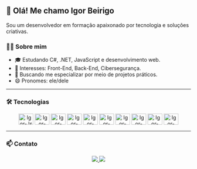## 👋 Olá! Me chamo Igor Beirigo  
Sou um desenvolvedor em formação apaixonado por tecnologia e soluções criativas.

### 👨‍💻 Sobre mim
- 🎓 Estudando C#, .NET, JavaScript e desenvolvimento web.
- 🧠 Interesses: Front-End, Back-End, Cibersegurança.
- 🌱 Buscando me especializar por meio de projetos práticos.
- 😄 Pronomes: ele/dele  

---

### 🛠️ Tecnologias

<div align="center">
  <img alt="Igor-Js" height="30" width="40" src="https://cdn.jsdelivr.net/gh/devicons/devicon@latest/icons/javascript/javascript-original.svg" />
  <img alt="Igor-csharp" height="30" width="40" src="https://cdn.jsdelivr.net/gh/devicons/devicon@latest/icons/csharp/csharp-original.svg" />
  <img alt="Igor-dot-net" height="30" width="40" src="https://cdn.jsdelivr.net/gh/devicons/devicon@latest/icons/dot-net/dot-net-original.svg" />
  <img alt="Igor-html" height="30" width="40" src="https://cdn.jsdelivr.net/gh/devicons/devicon@latest/icons/html5/html5-original.svg" />
  <img alt="Igor-css" height="30" width="40" src="https://cdn.jsdelivr.net/gh/devicons/devicon@latest/icons/css3/css3-original.svg" />
  <img alt="Igor-react" height="30" width="40" src="https://cdn.jsdelivr.net/gh/devicons/devicon@latest/icons/react/react-original.svg" />
  <img alt="Igor-angular" height="30" width="40" src="https://cdn.jsdelivr.net/gh/devicons/devicon@latest/icons/angularjs/angularjs-original.svg" />
  <img alt="Igor-python" height="30" width="40" src="https://cdn.jsdelivr.net/gh/devicons/devicon@latest/icons/python/python-original.svg" />
  <img alt="Igor-nodejs" height="30" width="40" src="https://cdn.jsdelivr.net/gh/devicons/devicon@latest/icons/nodejs/nodejs-original.svg" />
  <img alt="Igor-mysql" height="30" width="40" src="https://cdn.jsdelivr.net/gh/devicons/devicon@latest/icons/mysql/mysql-original.svg" />
 
</div>

---

### 📫 Contato

<div align="center">
  <a href="mailto:igorfernandes.b.silva@gmail.com">
    <img src="https://img.shields.io/badge/-Gmail-%23333?style=for-the-badge&logo=gmail&logoColor=white" />
  </a>
  <a href="https://www.linkedin.com/in/igor-beirigo-a3a238245" target="_blank">
    <img src="https://img.shields.io/badge/-LinkedIn-%230077B5?style=for-the-badge&logo=linkedin&logoColor=white" />
  </a>
</div>

